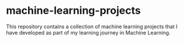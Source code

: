 # machine-learning-projects
This repository contains a collection of machine learning projects that I have developed as part of my learning journey in Machine Learning.
